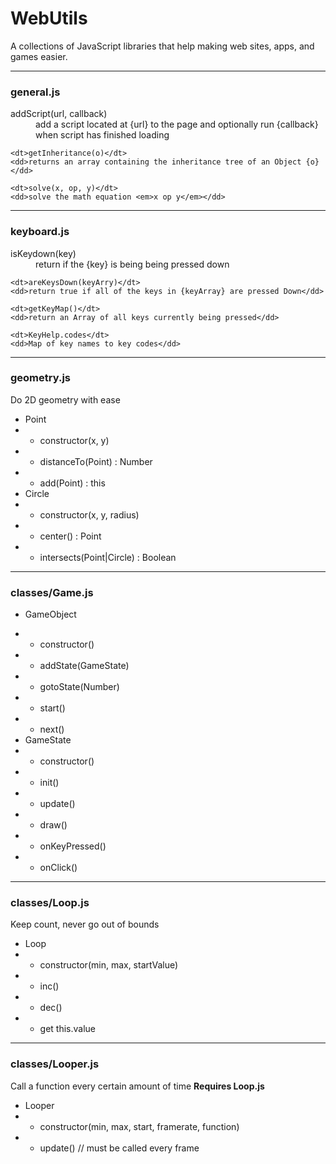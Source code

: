 # WebUtils
A collections of JavaScript libraries that help making web sites, apps, and games easier.

----
### general.js
<dl>
    <dt>addScript(url, callback)</dt>
    <dd>add a script located at {url} to the page and optionally run {callback} when script has finished loading</dd>
    
    <dt>getInheritance(o)</dt>
    <dd>returns an array containing the inheritance tree of an Object {o}</dd>
    
    <dt>solve(x, op, y)</dt>
    <dd>solve the math equation <em>x op y</em></dd>
</dl>

----
### keyboard.js
<dl>
    <dt>isKeydown(key)</dt>
    <dd>return if the {key} is being being pressed down</dd>
    
    <dt>areKeysDown(keyArry)</dt>
    <dd>return true if all of the keys in {keyArray} are pressed Down</dd>
    
    <dt>getKeyMap()</dt>
    <dd>return an Array of all keys currently being pressed</dd>
    
    <dt>KeyHelp.codes</dt>
    <dd>Map of key names to key codes</dd>
</dl>

----
### geometry.js
Do 2D geometry with ease
* Point
* * constructor(x, y)
* * distanceTo(Point) : Number
* * add(Point) : this
* Circle
* * constructor(x, y, radius)
* * center() : Point
* * intersects(Point|Circle) : Boolean

----
### classes/Game.js
* GameObject
- - constructor()
- - addState(GameState)
- - gotoState(Number)
- - start()
- - next()
- GameState
- - constructor()
- - init()
- - update()
- - draw()
- - onKeyPressed()
- - onClick()

----
### classes/Loop.js
Keep count, never go out of bounds
- Loop
- - constructor(min, max, startValue)
- - inc()
- - dec()
- - get this.value

----
### classes/Looper.js
Call a function every certain amount of time __Requires Loop.js__
- Looper
- - constructor(min, max, start, framerate, function)
- - update() // must be called every frame
